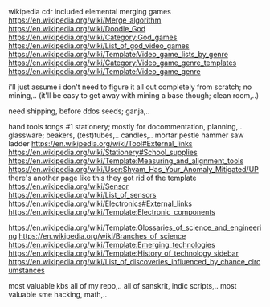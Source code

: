 wikipedia cdr included elemental merging games
https://en.wikipedia.org/wiki/Merge_algorithm
https://en.wikipedia.org/wiki/Doodle_God
 https://en.wikipedia.org/wiki/Category:God_games
  https://en.wikipedia.org/wiki/List_of_god_video_games
   https://en.wikipedia.org/wiki/Template:Video_game_lists_by_genre
    https://en.wikipedia.org/wiki/Category:Video_game_genre_templates
     https://en.wikipedia.org/wiki/Template:Video_game_genre

i'll just assume i don't need to figure it all out completely from scratch; no mining,.. (it'll be easy to get away with mining a base though; clean room,..)

need shipping, before ddos
 seeds; ganja,..

hand tools
 tongs #1
 stationery; mostly for docommentation, planning,..
 glassware; beakers, (test)tubes,..
 candles,..
 mortar pestle
 hammer
 saw
 ladder
https://en.wikipedia.org/wiki/Tool#External_links
https://en.wikipedia.org/wiki/Stationery#School_supplies
https://en.wikipedia.org/wiki/Template:Measuring_and_alignment_tools
https://en.wikipedia.org/wiki/User:Shyam_Has_Your_Anomaly_Mitigated/UP
 there's another page like this
  they got rid of the template
   https://en.wikipedia.org/wiki/Sensor
   https://en.wikipedia.org/wiki/List_of_sensors
  https://en.wikipedia.org/wiki/Electronics#External_links
  https://en.wikipedia.org/wiki/Template:Electronic_components

https://en.wikipedia.org/wiki/Template:Glossaries_of_science_and_engineering
https://en.wikipedia.org/wiki/Branches_of_science
https://en.wikipedia.org/wiki/Template:Emerging_technologies
https://en.wikipedia.org/wiki/Template:History_of_technology_sidebar
https://en.wikipedia.org/wiki/List_of_discoveries_influenced_by_chance_circumstances

most valuable kbs
 all of my repo,..
 all of sanskrit, indic scripts,..
most valuable sme
 hacking, math,..

